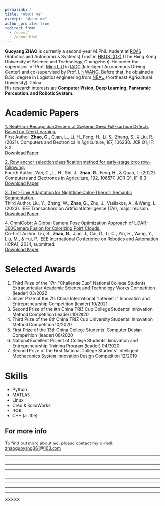 ```yaml
---
permalink: /
title: "About me"
excerpt: "About me"
author_profile: true
redirect_from: 
  - /about/
  - /about.html
---
```


**Guoyang ZHAO** is currently a second-year M.Phil. student at [ROAS](https://www.hkust-gz.edu.cn/academics/hubs-and-thrust-areas/systems-hub/robotics-and-autonomous-systems/) (Robotics and Autonomous Systems) Trust in [HKUST(GZ)](https://hkust-gz.edu.cn/) (The Hong Kong University of Science and Technology, Guangzhou). He under the supervision of Prof. [Ming LIU](https://seng.hkust.edu.hk/about/people/faculty/ming-liu) in [IADC](https://ram-lab.com/) (Intelligent Autonomous Driving Center) and co-supervised by Prof. [Lin WANG](https://facultyprofiles.hkust-gz.edu.cn/faculty-personal-page?id=856). Before that, he obtained a B.Sc. degree in Logistics engineering from [NEAU](https://www.neau.edu.cn/) (Northeast Agricultural University), China. <br>
His research interests are **Computer Vision, Deep Learning, Panoramic Perception, and Robotic System**.

<!-- Education Background
======
<h3><span style="color: rgb(167, 35, 107);"><b>The Hong Kong University of Science and Technology (Guangzhou), China (09/2022 - present)</b></span></h3>
- Master of Philosophy (M.Phil.) <br>
- Major: Robotics and Autonomous Systems <br>
- Grades: 3.567 <br>
<h3><span style="color: rgb(167, 35, 107);"><b>Northeast Agricultural University, China (09/2018 - 06/2022)</b></span></h3>
- Bachelor of Logistics Engineering (Outstanding Graduate) <br>
- Grades ranking: 4/42 <br> -->

<!-- Publications
====== -->

Academic Papers
====== 

<!-- <h3><span style="color: rgb(167, 35, 107);"><b>Academic Papers:</b></span></h3>  -->
[1. Real-time Recognition System of Soybean Seed Full-surface Defects Based on Deep Learning.](https://www.sciencedirect.com/science/article/abs/pii/S0168169921002477)  \
First Author. **Zhao, G.**, Quan, L., Li, H., Feng, H., Li, S., Zhang, S., & Liu, R. (2021). Computers and Electronics in Agriculture, 187, 106230. JCR Q1, IF: 8.3 \
[Download Paper](https://drive.google.com/file/d/1e9GbFJTDqGTGg2nrs4h6A_kRV9-1Uhfn/view)

[2. Row anchor selection classification method for early-stage crop row-following.](https://www.sciencedirect.com/science/article/pii/S0168169921005949)  \
Fourth Author. Wei, C., Li, H., Shi, J., **Zhao, G.**, Feng, H., & Quan, L. (2022). Computers and Electronics in Agriculture, 192, 106577. JCR Q1, IF: 8.3 \
[Download Paper](https://drive.google.com/file/d/1SGTYsMh1vMhl_788ZPZwwfGD7qmYYDlv/view)

[3. Test-Time Adaptation for Nighttime Color-Thermal Semantic Segmentation.](https://ieeexplore.ieee.org/xpl/RecentIssue.jsp?punumber=9078688)  \
Third Author. Liu, Y., Zhang, W., **Zhao, G.**, Zhu, J., Vasilakos, A., & Wang, L. (2023). IEEE Transactions on Artificial Intelligence (TAI), major revision.  \
[Download Paper](https://arxiv.org/pdf/2307.04470.pdf)

[4. OmniColor: A Global Camera Pose Optimization Approach of LiDAR-360Camera Fusion for Colorizing Point Clouds.](https://2024.ieee-icra.org/)  \
Co-first Author. Liu, B., **Zhao, G.**, Jiao, J., Cai, G., Li, C., Yin, H., Wang, Y., Liu, M., & Hui, P. IEEE International Conference on Robotics and Automation (ICRA), 2024, submitted.  \
[Download Paper](https://drive.google.com/file/d/1YiVRoMMubX1pikOf8oRoC5yxftBcIqzZ/view?usp=sharing)

<!-- Liu, B., Zhao, G., Jiao, J., Cai, G., Li, C., Yin, H., Wang, Y., Liu, M., & Hui, P.
Bonan Liu, Guoyang Zhao, Jianhao Jiao, Guang Cai, Chengyang Li, Handi Yin, Yuyang Wang, Ming Liu and Pan Hui -->

Selected Awards
======
<!-- <h3><span style="color: rgb(167, 35, 107);"><b>Selected Awards:</b></span></h3>  -->
1. Third Prize of the 17th "Challenge Cup" National College Students Extracurricular Academic Science and Technology Works Competition (leader) 03/2022 <br>
2. Silver Prize of the 7th China International “Internet+” Innovation and Entrepreneurship Competition (leader) 10/2021  <br>
3. Second Prize of the 8th China TRIZ Cup College Students’ Innovation Method Competition (leader) 10/2020  <br>
4. Third Prize of the 8th China TRIZ Cup University Students’ Innovation Method Competition 10/2020 <br>
5. First Prize of the 13th China College Students’ Computer Design Competition	(leader) 08/2020 <br>
6. National Excellent Project of College Students’ Innovation and Entrepreneurship Training Program (leader) 04/2020 <br>
7. Second Prize of the First National College Students’ Intelligent Mechatronics System Innovation Design Competition 12/2019 <br>

<!-- NEWs!!!
======
Waiting for updates! -->

Skills
======
- Python
- MATLAB
- Linux
- Creo & SolidWorks
- ROS
- C++ (a little)

For more info
------
To find out more about me, please contact my e-mail: zhaoguoyang361@163.com


------
------
------
------
------
------
------
------
------
XXXXX
